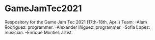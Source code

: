 # GameJamTec2021
 Respository for the Game Jam Tec 2021 (17th-18th, April)
Team:
-Alam Rodriguez: programmer.
-Alexander Iñiguez: programmer.
-Sofia Lopez: musician.
-Enrique Montiel: artist.
